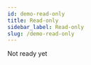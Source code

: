 ```yaml
---
id: demo-read-only
title: Read-only
sidebar_label: Read-only
slug: /demo-read-only
---
```


Not ready yet
